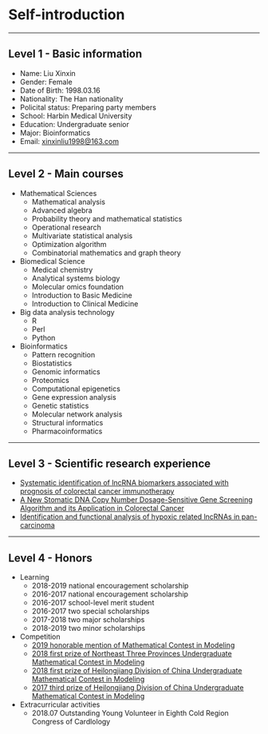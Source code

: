 # Self-introduction

---
##  Level 1 - Basic information
   -  Name: Liu Xinxin
   -  Gender: Female
   -  Date of Birth: 1998.03.16
   -  Nationality: The Han nationality
   -  Policital status: Preparing party members
   -  School: Harbin Medical University
   -  Education: Undergraduate senior
   -  Major: Bioinformatics
   -  Email: xinxinliu1998@163.com                

---
## Level 2 - Main courses
   -  Mathematical Sciences
      -  Mathematical analysis
      -  Advanced algebra
      -  Probability theory and mathematical statistics
      -  Operational research
      -  Multivariate statistical analysis
      -  Optimization algorithm
      -  Combinatorial mathematics and graph theory
   -  Biomedical Science
      -  Medical chemistry
      -  Analytical systems biology
      -  Molecular omics foundation
      -  Introduction to Basic Medicine
      -  Introduction to Clinical Medicine
   -  Big data analysis technology
      -  R
      -  Perl
      -  Python
   -   Bioinformatics
       - Pattern recognition
       - Biostatistics
       - Genomic informatics
       - Proteomics
       - Computational epigenetics
       - Gene expression analysis
       - Genetic statistics
       - Molecular network analysis
       - Structural informatics
       - Pharmacoinformatics   
 
--- 
##  Level 3 - Scientific research experience
   - [Systematic identification of lncRNA biomarkers associated with prognosis of colorectal cancer immunotherapy](./sub1.md)
   - [A New Stomatic DNA Copy Number Dosage-Sensitive Gene Screening Algorithm and its Application in Colorectal Cancer](./sub2.md)
   - [Identification and functional analysis of hypoxic related lncRNAs in pan-carcinoma](./sub3.md)    

---
##  Level 4 - Honors
   -  Learning
      -  2018-2019 national encouragement scholarship
      -  2016-2017 national encouragement scholarship
      -  2016-2017 school-level merit student
      -  2016-2017 two special scholarships
      -  2017-2018 two major scholarships
      -  2018-2019 two minor scholarships
   -  Competition
      -  [2019 honorable mention of Mathematical Contest in Modeling](./2019_MCM_Entry.pdf)
      -  [2018 first prize of Northeast Three Provinces Undergraduate Mathematical Contest in Modeling](./2018_NTPMCM_Entry.pdf)
      -  [2018 first prize of Heilongjiang Division of China Undergraduate Mathematical Contest in Modeling](./2018_CUMCM_Entry.pdf)
      - [2017 third prize of Heilongjiang Division of China Undergraduate Mathematical Contest in Modeling](./2017_CUMCM_Entry.pdf)
   -  Extracurricular activities
      - 2018.07 Outstanding Young Volunteer in Eighth Cold Region Congress of Cardlology
